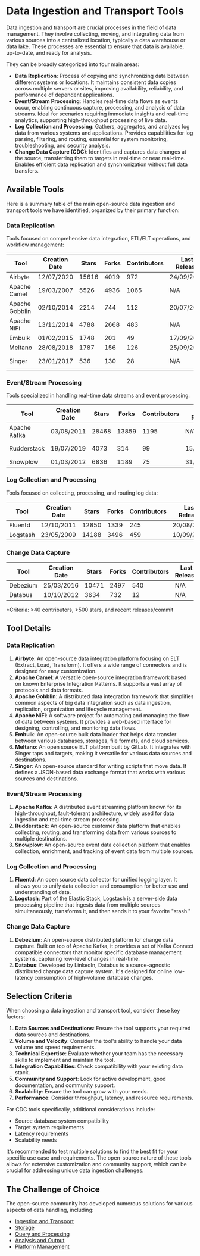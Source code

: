 # Data Ingestion and Transport Tools

Data ingestion and transport are crucial processes in the field of data management. They involve collecting, moving, and integrating data from various sources into a centralized location, typically a data warehouse or data lake. These processes are essential to ensure that data is available, up-to-date, and ready for analysis.

They can be broadly categorized into four main areas:
- **Data Replication**: Process of copying and synchronizing data between different systems or locations. It maintains consistent data copies across multiple servers or sites, improving availability, reliability, and performance of dependent applications.
- **Event/Stream Processing**: Handles real-time data flows as events occur, enabling continuous capture, processing, and analysis of data streams. Ideal for scenarios requiring immediate insights and real-time analytics, supporting high-throughput processing of live data.
- **Log Collection and Processing**: Gathers, aggregates, and analyzes log data from various systems and applications. Provides capabilities for log parsing, filtering, and routing, essential for system monitoring, troubleshooting, and security analysis.
- **Change Data Capture (CDC)**: Identifies and captures data changes at the source, transferring them to targets in real-time or near real-time. Enables efficient data replication and synchronization without full data transfers.

## Available Tools

Here is a summary table of the main open-source data ingestion and transport tools we have identified, organized by their primary function:

### Data Replication
Tools focused on comprehensive data integration, ETL/ELT operations, and workflow management:

| Tool | Creation Date | Stars | Forks | Contributors | Last Release | Latest Commit | Meets Criteria* | Link |
|------|---------------|-------|-------|--------------|--------------|---------------|-----------------|------|
| Airbyte | 12/07/2020 | 15616 | 4019 | 972 | 24/09/2024 | 25/09/2024 | Yes | https://github.com/airbytehq/airbyte |
| Apache Camel | 19/03/2007 | 5526 | 4936 | 1065 | N/A | 26/09/2024 | Yes | https://github.com/apache/camel |
| Apache Gobblin | 02/10/2014 | 2214 | 744 | 112 | 20/07/2017 | 19/09/2024 | No | https://github.com/apache/gobblin |
| Apache NiFi | 13/11/2014 | 4788 | 2668 | 483 | N/A | 26/09/2024 | Yes | https://github.com/apache/nifi |
| Embulk | 01/02/2015 | 1748 | 201 | 49 | 17/09/2024 | 24/09/2024 | Yes | https://github.com/embulk/embulk |
| Meltano | 28/08/2018 | 1787 | 156 | 126 | 25/09/2024 | 25/09/2024 | Yes | https://github.com/meltano/meltano |
| Singer | 23/01/2017 | 536 | 130 | 28 | N/A | 03/09/2024 | Yes (all tap) | https://github.com/singer-io/singer-python |

### Event/Stream Processing
Tools specialized in handling real-time data streams and event processing:

| Tool | Creation Date | Stars | Forks | Contributors | Last Release | Latest Commit | Meets Criteria* | Link |
|------|---------------|-------|-------|--------------|--------------|---------------|-----------------|------|
| Apache Kafka | 03/08/2011 | 28468 | 13859 | 1195 | N/A | 26/09/2024 | Yes | https://github.com/apache/kafka |
| Rudderstack | 19/07/2019 | 4073 | 314 | 99 | 15/10/2024 | 19/10/2024 | Yes | https://github.com/rudderlabs/rudder-server |
| Snowplow | 01/03/2012 | 6836 | 1189 | 75 | 31/01/2022 | 02/09/2024 | Yes | https://github.com/snowplow/snowplow |

### Log Collection and Processing
Tools focused on collecting, processing, and routing log data:

| Tool | Creation Date | Stars | Forks | Contributors | Last Release | Latest Commit | Meets Criteria* | Link |
|------|---------------|-------|-------|--------------|--------------|---------------|-----------------|------|
| Fluentd | 12/10/2011 | 12850 | 1339 | 245 | 20/08/2024 | 26/09/2024 | Yes | https://github.com/fluent/fluentd |
| Logstash | 23/05/2009 | 14188 | 3496 | 459 | 10/09/2024 | 25/09/2024 | Yes | https://github.com/elastic/logstash |

### Change Data Capture

| Tool | Creation Date | Stars | Forks | Contributors | Last Release | Latest Commit | Meets Criteria* | Link |
|------|---------------|-------|-------|--------------|--------------|---------------|-----------------|------|
| Debezium | 25/03/2016 | 10471 | 2497 | 540 | N/A | 25/09/2024 | Yes | https://github.com/debezium/debezium |
| Databus | 10/10/2012 | 3634 | 732 | 12 | N/A | 07/05/2020 | No | https://github.com/linkedin/databus |

*Criteria: >40 contributors, >500 stars, and recent releases/commit

## Tool Details

### Data Replication

1. **Airbyte**: An open-source data integration platform focusing on ELT (Extract, Load, Transform). It offers a wide range of connectors and is designed for easy customization.
2. **Apache Camel**: A versatile open-source integration framework based on known Enterprise Integration Patterns. It supports a vast array of protocols and data formats.
3. **Apache Gobblin**: A distributed data integration framework that simplifies common aspects of big data integration such as data ingestion, replication, organization and lifecycle management.
4. **Apache NiFi**: A software project for automating and managing the flow of data between systems. It provides a web-based interface for designing, controlling, and monitoring data flows.
5. **Embulk**: An open-source bulk data loader that helps data transfer between various databases, storages, file formats, and cloud services.
6. **Meltano**: An open source ELT platform built by GitLab. It integrates with Singer taps and targets, making it versatile for various data sources and destinations.
7. **Singer**: An open-source standard for writing scripts that move data. It defines a JSON-based data exchange format that works with various sources and destinations.

### Event/Stream Processing

1. **Apache Kafka**: A distributed event streaming platform known for its high-throughput, fault-tolerant architecture, widely used for data ingestion and real-time stream processing.
2. **Rudderstack**: An open-source customer data platform that enables collecting, routing, and transforming data from various sources to multiple destinations.
3. **Snowplow**: An open-source event data collection platform that enables collection, enrichment, and tracking of event data from multiple sources.

### Log Collection and Processing

1. **Fluentd**: An open source data collector for unified logging layer. It allows you to unify data collection and consumption for better use and understanding of data.
2. **Logstash**: Part of the Elastic Stack, Logstash is a server-side data processing pipeline that ingests data from multiple sources simultaneously, transforms it, and then sends it to your favorite "stash."

### Change Data Capture

1. **Debezium**: An open-source distributed platform for change data capture. Built on top of Apache Kafka, it provides a set of Kafka Connect compatible connectors that monitor specific database management systems, capturing row-level changes in real-time.
2. **Databus**: Developed by LinkedIn, Databus is a source-agnostic distributed change data capture system. It's designed for online low-latency consumption of high-volume database changes.

## Selection Criteria

When choosing a data ingestion and transport tool, consider these key factors:

1. **Data Sources and Destinations**: Ensure the tool supports your required data sources and destinations.
2. **Volume and Velocity**: Consider the tool's ability to handle your data volume and speed requirements.
3. **Technical Expertise**: Evaluate whether your team has the necessary skills to implement and maintain the tool.
4. **Integration Capabilities**: Check compatibility with your existing data stack.
5. **Community and Support**: Look for active development, good documentation, and community support.
6. **Scalability**: Ensure the tool can grow with your needs.
7. **Performance**: Consider throughput, latency, and resource requirements.

For CDC tools specifically, additional considerations include:
- Source database system compatibility
- Target system requirements
- Latency requirements
- Scalability needs

It's recommended to test multiple solutions to find the best fit for your specific use case and requirements. The open-source nature of these tools allows for extensive customization and community support, which can be crucial for addressing unique data ingestion challenges.

## The Challenge of Choice
The open-source community has developed numerous solutions for various aspects of data handling, including:
- [Ingestion and Transport](01.ingestion_and_transport.md)
- [Storage](02.storage.md)
- [Query and Processing](d03.query_and_processing.md)
- [Analysis and Output](04.analysis_and_output.md)
- [Platform Management](05.platform_management.md)